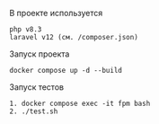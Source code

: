 В проекте используется
```
php v8.3
laravel v12 (см. /composer.json)
```

Запуск проекта
```
docker compose up -d --build
```
Запуск тестов
```
1. docker compose exec -it fpm bash
2. ./test.sh
```